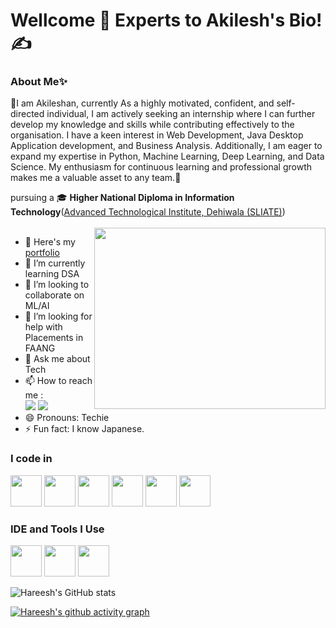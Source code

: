 # Wellcome 🤝 Experts to Akilesh's Bio!✍

### About Me✨ 

🚀I am Akileshan, currently  As a highly motivated, confident, and self-directed individual, I am actively seeking an internship where I can further develop my knowledge and skills while contributing effectively to the organisation. I have a keen interest in Web Development, Java Desktop Application development, and Business Analysis. Additionally, I am eager to expand my expertise in Python, Machine Learning, Deep Learning, and Data Science. My enthusiasm for continuous learning and professional growth makes me a valuable asset to any team.🎯



pursuing a 🎓 **Higher National Diploma in Information Technology**([Advanced Technological Institute, Dehiwala (SLIATE)](https://new.atidehiwala.edu.lk/))
<br /><br /> <img align="right" width="370" height="290" src="https://i.pinimg.com/originals/47/f0/34/47f0342cec72b800463bf003eac1257e.gif">
- 🔭 Here's my [portfolio](https://hareesh.web.app/)                                                 
- 🌱 I’m currently learning DSA
- 👯 I’m looking to collaborate on ML/AI
- 🤔 I’m looking for help with Placements in FAANG
- 💬 Ask me about Tech
- 📫 How to reach me :
<br /> [<img src="https://img.shields.io/badge/LinkedIn-0077B5?style=for-the-badge&logo=linkedin&logoColor=white" />](https://www.linkedin.com/in/ravindranakileshan001it) [<img src="https://img.shields.io/badge/Gmail-D14836?style=for-the-badge&logo=gmail&logoColor=white" />](vr.akilesh001it@gmail.com)
- 😄 Pronouns: Techie
- ⚡ Fun fact: I know Japanese.

### I code in
<img height="50" width="50" src="https://img.icons8.com/color/48/000000/java-coffee-cup-logo.png" /> <img height="50" width="50" src="https://img.icons8.com/color/48/000000/html-5.png" /> <img height="50" width="50" src="https://github.com/user-attachments/assets/1f19b6d4-8196-4027-ae36-538d263776eb" /> <img height="50" width="50" src="https://img.icons8.com/color/48/000000/css3.png" /> <img height="50" width="50" src="https://img.icons8.com/color/48/000000/javascript.png"/> <img height="50" width="50" src="https://img.icons8.com/color/48/000000/mysql-logo.png"/> 

### IDE and Tools I Use
<img height="50" width="50" src="https://img.icons8.com/color/48/000000/visual-studio-code-2019.png"/> <img height="50" width="50" src="https://github.com/user-attachments/assets/29fd54ec-16e0-4bf2-a974-6cca10f46844"/> <img height="50" width="50" src="https://github.com/user-attachments/assets/30394810-d157-4b50-9c8e-cf5e51545c36"/> 


![Hareesh's GitHub stats](https://github-readme-stats.vercel.app/api?username=hareesh-r&theme=dark&show_icons=true&&hide=issues,contribs)

[![Hareesh's github activity graph](https://github-readme-activity-graph.vercel.app/graph?username=hareesh-r&bg_color=000000&color=ffffff&line=51f565&point=ffffff&area=true&hide_border=true)](https://github.com/ashutosh00710/github-readme-activity-graph)



